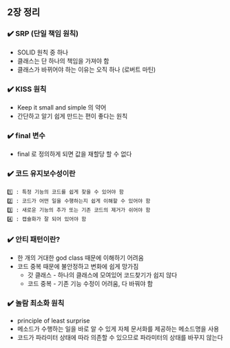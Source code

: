 ## 2장 정리

### ✔️ SRP (단일 책임 원칙)
- SOLID 원칙 중 하나
- 클래스는 단 하나의 책임을 가져야 함
- 클래스가 바뀌어야 하는 이유는 오직 하나 (로버트 마틴)

### ✔️ KISS 원칙
- Keep it small and simple 의 약어
- 간단하고 알기 쉽게 만드는 편이 좋다는 원칙

### ✔️ final 변수
- final 로 정의하게 되면 값을 재할당 할 수 없다

### ✔️ 코드 유지보수성이란
    1️⃣ : 특정 기능의 코드를 쉽게 찾을 수 있어야 함
    2️⃣ : 코드가 어떤 일을 수행하는지 쉽게 이해할 수 있어야 함
    3️⃣ : 새로운 기능의 추가 또는 기존 코드의 제거가 쉬어야 함
    4️⃣ : 캡슐화가 잘 되어 있어야 함

### ✔️ 안티 패턴이란?
- 한 개의 거대한 god class 때문에 이해하기 어려움
- 코드 중복 때문에 불안정하고 변화에 쉽게 망가짐
  - 갓 클래스 - 하나의 클래스에  모여있어 코드찾기가 쉽지 않다
  - 코드 중복 - 기존 기능 수정이 어려움, 다 바꿔야 함

### ✔️ 놀람 최소화 원칙
- principle of least surprise
- 메소드가 수행하는 일을 바로 알 수 있게 자체 문서화를 제공하는 메소드명을 사용
- 코드가 파라미터 상태에 따라 의존할 수 있으므로 파라미터의 상태를 바꾸지 않는다
